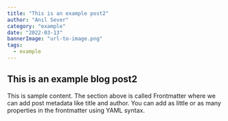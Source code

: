 ```yaml
---
title: "This is an example post2"
author: "Anıl Sever"
category: "example"
date: "2022-03-13"
bannerImage: "url-to-image.png"
tags:
  - example
---
```


## This is an example blog post2

This is sample content. The section above is called Frontmatter where we can add post metadata like title and author. You can add as little or as many properties in the frontmatter using YAML syntax.
